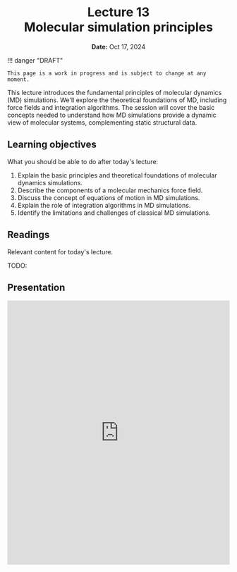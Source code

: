 <h1 align="center">
<b>Lecture 13</b><br>
Molecular simulation principles
</h1>
<p align="center">
<b>Date:</b> Oct 17, 2024
</p>

!!! danger "DRAFT"

    This page is a work in progress and is subject to change at any moment.

This lecture introduces the fundamental principles of molecular dynamics (MD) simulations. We'll explore the theoretical foundations of MD, including force fields and integration algorithms. The session will cover the basic concepts needed to understand how MD simulations provide a dynamic view of molecular systems, complementing static structural data.

## Learning objectives

What you should be able to do after today's lecture:

1.  Explain the basic principles and theoretical foundations of molecular dynamics simulations.
2.  Describe the components of a molecular mechanics force field.
3.  Discuss the concept of equations of motion in MD simulations.
4.  Explain the role of integration algorithms in MD simulations.
5.  Identify the limitations and challenges of classical MD simulations.

## Readings

Relevant content for today's lecture.

TODO:

## Presentation

<!-- -   **View:** [slides.com/aalexmmaldonado/biosc1540-l13](https://slides.com/aalexmmaldonado/biosc1540-l13) -->
<!-- -   **Live link:** [slides.com/d/uhBDP3A/live](https://slides.com/d/uhBDP3A/live) -->
<!-- -   **Download:** [biosc1540-l13.pdf](/lectures/10/biosc1540-l13.pdf) -->

<iframe src="https://slides.com/aalexmmaldonado/biosc1540-l13/embed?byline=hidden&share=hidden" width="100%" height="600" title="BIOSC 1540: Lecture 13" scrolling="no" frameborder="0" webkitallowfullscreen mozallowfullscreen allowfullscreen></iframe>

